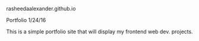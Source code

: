 rasheedaalexander.github.io

Portfolio 1/24/16

This is a simple portfolio site that will display my frontend web dev. projects.
